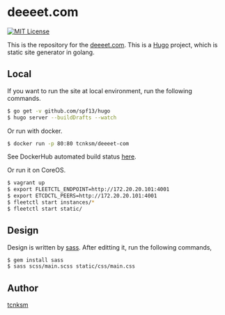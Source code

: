 deeeet.com
====

[![MIT License](http://img.shields.io/badge/license-MIT-blue.svg?style=flat-square)][license]

[license]: https://github.com/tcnksm/deeeet.com/blob/master/LICENSE

This is the repository for the [deeeet.com](http://deeeet.com/). This is a [Hugo](http://gohugo.io/) project, which is static site generator in golang.

## Local

If you want to run the site at local environment, run the following commands.

```bash
$ go get -v github.com/spf13/hugo
$ hugo server --buildDrafts --watch
```

Or run with docker.

```bash
$ docker run -p 80:80 tcnksm/deeeet-com
```

See DockerHub automated build status [here](https://registry.hub.docker.com/u/tcnksm/deeeet-com/).

Or run it on CoreOS.

```bash
$ vagrant up
$ export FLEETCTL_ENDPOINT=http://172.20.20.101:4001
$ export ETCDCTL_PEERS=http://172.20.20.101:4001
$ fleetctl start instances/*
$ fleetctl start static/
```

## Design

Design is written by [sass](http://sass-lang.com/). After editting it, run the following commands,

```bash
$ gem install sass
$ sass scss/main.scss static/css/main.css
```

## Author

[tcnksm](https://github.com/tcnksm)
